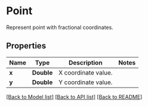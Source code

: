 
# Point
Represent point with fractional coordinates.

## Properties
Name | Type | Description | Notes
------------ | ------------- | ------------- | -------------
**x** | **Double** | X coordinate value. | 
**y** | **Double** | Y coordinate value. | 


[[Back to Model list]](../README.md#documentation-for-models) [[Back to API list]](../README.md#documentation-for-api-endpoints) [[Back to README]](../README.md)


